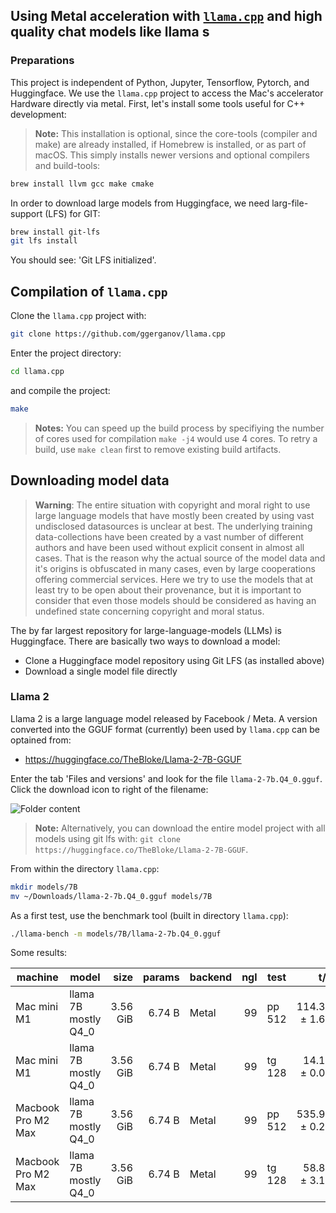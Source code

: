 ## Using Metal acceleration with [`llama.cpp`](https://github.com/ggerganov/llama.cpp) and high quality chat models like llama s

### Preparations

This project is independent of Python, Jupyter, Tensorflow, Pytorch, and Huggingface. We use the `llama.cpp` project to access the Mac's accelerator Hardware directly via metal. First, let's install some tools useful for C++ development:

> **Note:** This installation is optional, since the core-tools (compiler and make) are already installed, if Homebrew is installed, or as part of macOS. This simply installs newer versions and optional compilers and build-tools:

```bash
brew install llvm gcc make cmake
```

In order to download large models from Huggingface, we need larg-file-support (LFS) for GIT:

```bash
brew install git-lfs
git lfs install
```

You should see: 'Git LFS initialized'.

## Compilation of `llama.cpp`

Clone the `llama.cpp` project with:

```bash
git clone https://github.com/ggerganov/llama.cpp
```

Enter the project directory:

```bash
cd llama.cpp
```

and compile the project:

```bash
make
```

> **Notes:** You can speed up the build process by specifiying the number of cores used for compilation `make -j4` would use 4 cores. To retry a build, use `make clean` first to remove existing build artifacts.

## Downloading model data

> **Warning**: The entire situation with copyright and moral right to use large language models that have mostly been created by using vast undisclosed datasources is unclear at best. The underlying training data-collections have been created by a vast number of different authors and have been used without explicit consent in almost all cases. That is the reason why the actual source of the model data and it's origins is obfuscated in many cases, even by large cooperations offering commercial services. 
> Here we try to use the models that at least try to be open about their provenance, but it is important to consider that even those models should be considered as having an undefined state concerning copyright and moral status.

The by far largest repository for large-language-models (LLMs) is Huggingface. There are basically two ways to download a model:

- Clone a Huggingface model repository using Git LFS (as installed above)
- Download a single model file directly

### Llama 2

Llama 2 is a large language model released by Facebook / Meta. A version converted
into the GGUF format (currently) been used by `llama.cpp` can be optained from:

- <https://huggingface.co/TheBloke/Llama-2-7B-GGUF>

Enter the tab 'Files and versions' and look for the file `llama-2-7b.Q4_0.gguf`. Click the download icon to right of the filename:

![Folder content](https://github.com/domschl/HuggingFaceGuidedTourForMac/blob/main/NextSteps/Resources/llama-model.png)

> **Note:** Alternatively, you can download the entire model project with all models using git lfs with: `git clone https://huggingface.co/TheBloke/Llama-2-7B-GGUF`.

From within the directory `llama.cpp`:

```bash
mkdir models/7B
mv ~/Downloads/llama-2-7b.Q4_0.gguf models/7B
```

As a first test, use the benchmark tool (built in directory `llama.cpp`):

```bash
./llama-bench -m models/7B/llama-2-7b.Q4_0.gguf
```

Some results:

| machine | model | size | params | backend | ngl | test | t/s |
| ------- | ----- | ---: | -----: | ------- | --: | ---- | --: |
| Mac mini M1 | llama 7B mostly Q4_0 | 3.56 GiB | 6.74 B | Metal | 99 | pp 512 | 114.39 ± 1.64 |
| Mac mini M1 | llama 7B mostly Q4_0 | 3.56 GiB | 6.74 B | Metal | 99 | tg 128 | 14.17 ± 0.08 |
| Macbook Pro M2 Max | llama 7B mostly Q4_0  | 3.56 GiB | 6.74 B | Metal | 99 | pp 512 | 535.90 ± 0.26 |
| Macbook Pro M2 Max | llama 7B mostly Q4_0  | 3.56 GiB | 6.74 B | Metal | 99 | tg 128 | 58.80 ± 3.11 |
